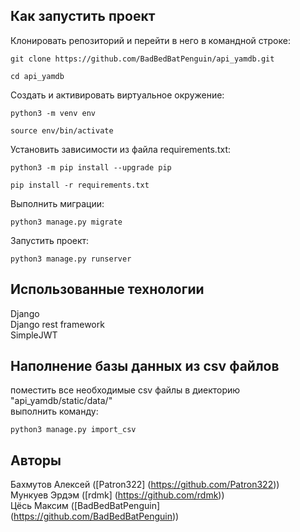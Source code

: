## Как запустить проект

Клонировать репозиторий и перейти в него в командной строке:

```Shell
git clone https://github.com/BadBedBatPenguin/api_yamdb.git
```

```Shell
cd api_yamdb
```

Cоздать и активировать виртуальное окружение:

```Shell
python3 -m venv env
```

```Shell
source env/bin/activate
```

Установить зависимости из файла requirements.txt:

```Shell
python3 -m pip install --upgrade pip
```

```Shell
pip install -r requirements.txt
```

Выполнить миграции:

```Shell
python3 manage.py migrate
```

Запустить проект:

```Shell
python3 manage.py runserver
```

## Использованные технологии

Django\
Django rest framework\
SimpleJWT

## Наполнение базы данных из csv файлов
поместить все необходимые csv файлы в диекторию "api_yamdb/static/data/" \
выполнить команду:

```Shell
python3 manage.py import_csv
```

## Авторы

Бахмутов Алексей ([Patron322] (https://github.com/Patron322)) \
Мункуев Эрдэм ([rdmk] (https://github.com/rdmk)) \
Цёсь Максим ([BadBedBatPenguin] (https://github.com/BadBedBatPenguin))
